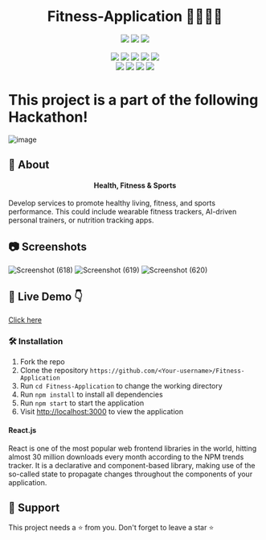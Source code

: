 <h1 align="center">Fitness-Application 🏋️‍♀️🏋️‍♂️ </h1>

<div align="center">
      <img src="https://forthebadge.com/images/badges/built-with-love.svg" />
      <img src="https://forthebadge.com/images/badges/uses-brains.svg" />
      <img src="https://forthebadge.com/images/badges/powered-by-responsibility.svg" />
      <br> <br>
      <img src="https://img.shields.io/github/repo-size/DevFeed404/DevFeed-1.0?style=for-the-badge" />
      <img src="https://img.shields.io/github/issues/DevFeed404/DevFeed-1.0?style=for-the-badge" />
      <img src="https://img.shields.io/github/issues-raw/DevFeed404/DevFeed-1.0?style=for-the-badge" />
      <img src="https://img.shields.io/github/forks/DevFeed404/DevFeed-1.0?style=for-the-badge" />
      <img src="https://img.shields.io/github/issues-pr-closed/DevFeed404/DevFeed-1.0?style=for-the-badge" />
      <br>
      <img src="https://img.shields.io/github/stars/DevFeed404/DevFeed-1.0?style=for-the-badge" />
      <img src="https://img.shields.io/github/contributors/DevFeed404/DevFeed-1.0?style=for-the-badge" />
      <img src="https://img.shields.io/github/issues-pr-closed/DevFeed404/DevFeed-1.0?style=for-the-badge" />
      <img src="https://img.shields.io/github/last-commit/DevFeed404/DevFeed-1.0?style=for-the-badge" />
 </div>

  # This project is a part of the following Hackathon!
  ![image](https://github.com/swarnavopramanik/Fitness-Application/assets/105142693/26480f25-099f-42eb-b48d-bc91efd91a5e)

  ## 🚀 About 
<h4 align="center">Health, Fitness & Sports</h4>
Develop services to promote healthy living, fitness, and sports performance. This could include wearable fitness trackers, AI-driven personal trainers, or nutrition tracking apps.

## 📷 Screenshots 
![Screenshot (618)](https://github.com/swarnavopramanik/Fitness-Application/assets/105142693/6796a06a-d84c-4378-846d-33171181c581)
![Screenshot (619)](https://github.com/swarnavopramanik/Fitness-Application/assets/105142693/ce1f8369-6f7b-4668-ae87-422cac8a98f7)
![Screenshot (620)](https://github.com/swarnavopramanik/Fitness-Application/assets/105142693/b69535dc-7468-4540-b7a7-190f68bfb5f6)

## 👀 Live Demo 👇
[Click here](https://fitness-application-khaki.vercel.app/)

### 🛠️ Installation

1. Fork the repo
2. Clone the repository `https://github.com/<Your-username>/Fitness-Application`
3. Run `cd Fitness-Application` to change the working directory
4. Run `npm install` to install all dependencies
5. Run `npm start` to start the application
6. Visit [http://localhost:3000](http://localhost:3000) to view the application


#### React.js
React is one of the most popular web frontend libraries in the world, hitting almost 30 million downloads every month according to the NPM trends tracker. It is a declarative and component-based library, making use of the so-called state to propagate changes throughout the components of your application.

## 🙏 Support
This project needs a ⭐️ from you. Don't forget to leave a star ⭐️
